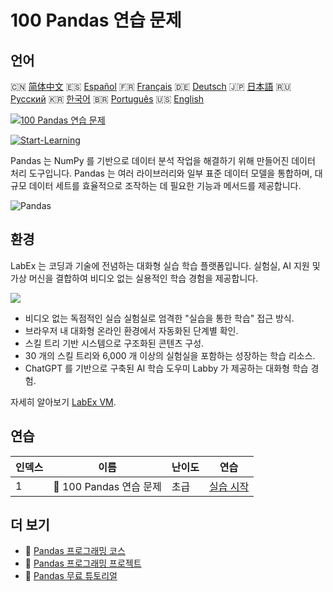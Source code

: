 # 100 Pandas 연습 문제

## 언어

🇨🇳 [简体中文](README_zh.md) 🇪🇸 [Español](README_es.md) 🇫🇷 [Français](README_fr.md) 🇩🇪 [Deutsch](README_de.md) 🇯🇵 [日本語](README_ja.md) 🇷🇺 [Русский](README_ru.md) 🇰🇷 [한국어](README_ko.md) 🇧🇷 [Português](README_pt.md) 🇺🇸 [English](README.md) 

[![100 Pandas 연습 문제](https://cover-creator.labex.io/100-pandas-exercises.png?lang=ko)](https://labex.io/ko/courses/100-pandas-exercises)

[![Start-Learning](https://img.shields.io/badge/Start-Learning-whitesmoke?style=for-the-badge)](https://labex.io/ko/courses/100-pandas-exercises)

Pandas 는 NumPy 를 기반으로 데이터 분석 작업을 해결하기 위해 만들어진 데이터 처리 도구입니다. Pandas 는 여러 라이브러리와 일부 표준 데이터 모델을 통합하며, 대규모 데이터 세트를 효율적으로 조작하는 데 필요한 기능과 메서드를 제공합니다.

![Pandas](https://img.shields.io/badge/Pandas-whitesmoke?style=for-the-badge&logo=pandas)


## 환경

LabEx 는 코딩과 기술에 전념하는 대화형 실습 학습 플랫폼입니다. 실험실, AI 지원 및 가상 머신을 결합하여 비디오 없는 실용적인 학습 경험을 제공합니다.

![](https://tutorial-screenshot.getvm.io/images/vm-1725247253.png)

- 비디오 없는 독점적인 실습 실험실로 엄격한 "실습을 통한 학습" 접근 방식.
- 브라우저 내 대화형 온라인 환경에서 자동화된 단계별 확인.
- 스킬 트리 기반 시스템으로 구조화된 콘텐츠 구성.
- 30 개의 스킬 트리와 6,000 개 이상의 실험실을 포함하는 성장하는 학습 리소스.
- ChatGPT 를 기반으로 구축된 AI 학습 도우미 Labby 가 제공하는 대화형 학습 경험.

자세히 알아보기 [LabEx VM](https://support.labex.io/using-labex/virtual-machine).

## 연습

|   인덱스 | 이름                    | 난이도   | 연습                                                                                        |
|----------|-------------------------|----------|---------------------------------------------------------------------------------------------|
|        1 | 📖 100 Pandas 연습 문제 | 초급     | <a target='_blank' href='https://labex.io/ko/labs/100-pandas-exercises-20747'>실습 시작</a> |

## 더 보기

- 🔗 [Pandas 프로그래밍 코스](https://github.com/labex-labs/awesome-programming-courses)
- 🔗 [Pandas 프로그래밍 프로젝트](https://github.com/labex-labs/awesome-programming-projects)
- 🔗 [Pandas 무료 튜토리얼](https://github.com/labex-labs/pandas-free-tutorials)

